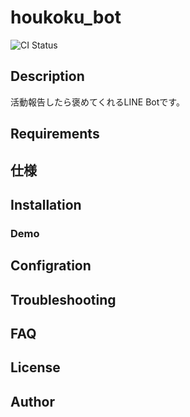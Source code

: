 # houkoku_bot

![CI Status]()

## Description
活動報告したら褒めてくれるLINE Botです。

## Requirements

## 仕様

## Installation

### Demo

## Configration

## Troubleshooting

## FAQ 
## License

## Author

